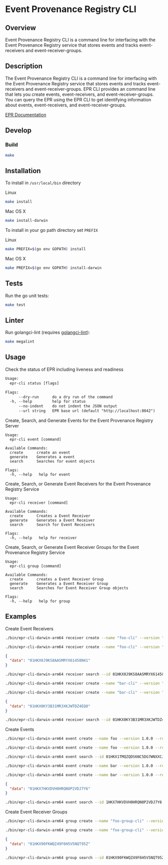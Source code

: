 # Event Provenance Registry CLI

## Overview

Event Provenance Registry CLI is a command line for interfacing with the Event
Provenance Registry service that stores events and tracks event-receivers and
event-receiver-groups.

## Description

The Event Provenance Registry CLI is a command line for interfacing with the
Event Provenance Registry service that stores events and tracks event-receivers
and event-receiver-groups. EPR CLI provides an command line that lets you create
events, event-receivers, and event-receiver-groups. You can query the EPR using
the EPR CLI to get identifying information about events, event-receivers, and
event-receiver-groups.

[EPR Documentation](../docs/README.md)

## Develop

### Build

```bash
make
```

## Installation

To install in `/usr/local/bin` directory

Linux

```bash
make install
```

Mac OS X

```bash
make install-darwin
```

To install in your go path directory set `PREFIX`

Linux

```bash
make PREFIX=$(go env GOPATH) install
```

Mac OS X

```bash
make PREFIX=$(go env GOPATH) install-darwin
```

## Tests

Run the go unit tests:

```bash
make test
```

## Linter

Run golangci-lint (requires
[golangci-lint](https://golangci-lint.run/usage/install/)):

```bash
make megalint
```

## Usage

Check the status of EPR including liveness and readiness

```txt
Usage:
  epr-cli status [flags]

Flags:
      --dry-run      do a dry run of the command
  -h, --help         help for status
      --no-indent    do not indent the JSON output
      --url string   EPR base url (default "http://localhost:8042")
```

Create, Search, and Generate Events for the Event Provenance Registry Server

```text
Usage:
  epr-cli event [command]

Available Commands:
  create      create an event
  generate    Generates a event
  search      Searches for event objects

Flags:
  -h, --help   help for event
```

Create, Search, or Generate Event Receivers for the Event Provenance Registry
Service

```text
Usage:
  epr-cli receiver [command]

Available Commands:
  create      Creates a Event Receiver
  generate    Generates a Event Receiver
  search      Search for Event Receivers

Flags:
  -h, --help   help for receiver
```

Create, Search, or Generate Event Receiver Groups for the Event Provenance
Registry Service

```text
Usage:
  epr-cli group [command]

Available Commands:
  create      creates a Event Receiver Group
  generate    Generates a Event Receiver Group
  search      Searches for Event Receiver Group objects

Flags:
  -h, --help   help for group
```

## Examples

Create Event Receivers

```bash
./bin/epr-cli-darwin-arm64 receiver create --name "foo-cli" --version "1.0.0" --description "foo cli created foo" --type "epr.foo.cli" --schema "{}" --dry-run

./bin/epr-cli-darwin-arm64 receiver create --name "foo-cli" --version "1.0.0" --description "foo cli created foo" --type "epr.foo.cli" --schema "{}"
```

```json
{
  "data": "01HKX0J9KS8AASMRYX61458N41"
}
```

```bash
./bin/epr-cli-darwin-arm64 receiver search --id 01HKX0J9KS8AASMRYX61458N41 --fields all
```

```bash
./bin/epr-cli-darwin-arm64 receiver create --name "bar-cli" --version "1.0.0" --description "bar cli created bar" --type "epr.bar.cli" --schema "{}"  --dry-run

./bin/epr-cli-darwin-arm64 receiver create --name "bar-cli" --version "1.0.0" --description "bar cli created bar" --type "epr.bar.cli" --schema "{}"
```

```json
{
  "data": "01HKX0KY3B31MR3XKJWTDZ4EQ0"
}
```

```bash
./bin/epr-cli-darwin-arm64 receiver search --id 01HKX0KY3B31MR3XKJWTDZ4EQ0 --fields all
```

Create Events

```bash
./bin/epr-cli-darwin-arm64 event create --name foo --version 1.0.0 --release 2024.01 --platform-id x86-64-gnu-linux-9 --package rpm --success true --description "the foo event for foo" --success true --receiver-id 01HKX0J9KS8AASMRYX61458N41 --payload '{"name":"foo"}' --dry-run

./bin/epr-cli-darwin-arm64 event create --name foo --version 1.0.0 --release 2024.01 --platform-id x86-64-gnu-linux-9 --package rpm --success true --description "the foo event for foo" --success true --receiver-id 01HKX0J9KS8AASMRYX61458N41 --payload '{"name":"foo"}'
```

```bash
./bin/epr-cli-darwin-arm64 event search --id 01HKX1TMQZQDS6NC5DG7WNXXCJ --fields all
```

```bash
./bin/epr-cli-darwin-arm64 event create --name bar --version 1.0.0 --release 2024.01 --platform-id x86-64-gnu-linux-9 --package rpm --success true --description "the bar event for bar" --success true --receiver-id 01HKX0KY3B31MR3XKJWTDZ4EQ0 --payload '{"name":"bar"}' --dry-run

./bin/epr-cli-darwin-arm64 event create --name bar --version 1.0.0 --release 2024.01 --platform-id x86-64-gnu-linux-9 --package rpm --success true --description "the bar event for bar" --success true --receiver-id 01HKX0KY3B31MR3XKJWTDZ4EQ0 --payload '{"name":"bar"}'
```

```json
{
  "data": "01HKX7HKVDVH0HRQN0P2VDJ7Y6"
}
```

```bash
./bin/epr-cli-darwin-arm64 event search --id 1HKX7HKVDVH0HRQN0P2VDJ7Y6 --fields all
```

Create Event Receiver Groups

```bash
./bin/epr-cli-darwin-arm64 group create --name "foo-group-cli" --version "1.0.0" --description "foo cli created foo group" --type "epr.foo.group.cli" --receiver-ids "01HKX0J9KS8AASMRYX61458N41 01HKX0KY3B31MR3XKJWTDZ4EQ0"  --dry-run

./bin/epr-cli-darwin-arm64 group create --name "foo-group-cli" --version "1.0.0" --description "foo cli created foo group" --type "epr.foo.group.cli" --receiver-ids "01HKX0J9KS8AASMRYX61458N41 01HKX0KY3B31MR3XKJWTDZ4EQ0"
```

```json
{
  "data": "01HKX90FKWQZ49F6H5V5NQT95Z"
}
```

```bash
./bin/epr-cli-darwin-arm64 group search --id 01HKX90FKWQZ49F6H5V5NQT95Z --fields all
```
